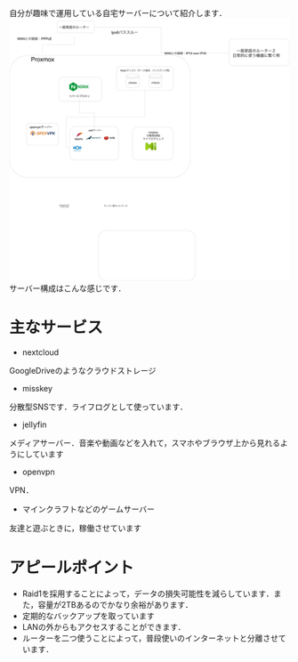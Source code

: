 自分が趣味で運用している自宅サーバーについて紹介します．
![自宅サーバーの構成図](https://raw.githubusercontent.com/tauto1127/tauto1127/00fb93962aaf0405df1c2019e73b6a1fbf9f087d/%E8%87%AA%E5%AE%85%E3%82%B5%E3%83%BC%E3%83%90%E3%83%BC%E6%A7%8B%E6%88%90%E5%9B%B3.drawio.svg)
サーバー構成はこんな感じです．

# 主なサービス
- nextcloud

GoogleDriveのようなクラウドストレージ
- misskey

分散型SNSです．ライフログとして使っています．
- jellyfin

メディアサーバー．音楽や動画などを入れて，スマホやブラウザ上から見れるようにしています
- openvpn

VPN．

- マインクラフトなどのゲームサーバー

友達と遊ぶときに，稼働させています
# アピールポイント
- Raid1を採用することによって，データの損失可能性を減らしています．また，容量が2TBあるのでかなり余裕があります．
- 定期的なバックアップを取っています
- LANの外からもアクセスすることができます．
- ルーターを二つ使うことによって，普段使いのインターネットと分離させています．